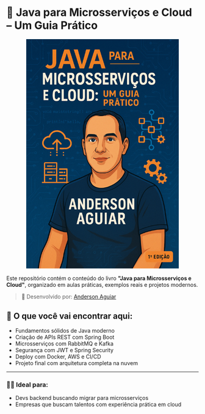 # 📘 Java para Microsserviços e Cloud – Um Guia Prático

<p align="center">
  <img src="imagens/capa.png" alt="Capa do Livro Java para Microsserviços e Cloud" width="400"/>
</p>

Este repositório contém o conteúdo do livro **"Java para Microsserviços e Cloud"**, organizado em aulas práticas, exemplos reais e projetos modernos.

> 📍 Desenvolvido por: [Anderson Aguiar](https://www.linkedin.com/in/anderson-de-aguiar-de-oliveira)

## 🚀 O que você vai encontrar aqui:

- Fundamentos sólidos de Java moderno
- Criação de APIs REST com Spring Boot
- Microsserviços com RabbitMQ e Kafka
- Segurança com JWT e Spring Security
- Deploy com Docker, AWS e CI/CD
- Projeto final com arquitetura completa na nuvem

---

### 👨‍💻 Ideal para:
- Devs backend buscando migrar para microsserviços
- Empresas que buscam talentos com experiência prática em cloud
